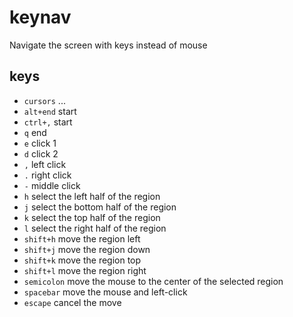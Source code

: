 # keynav

Navigate the screen with keys instead of mouse

## keys
- `cursors`     ...
- `alt+end`     start 
- `ctrl+,`      start    
- `q`           end
- `e`           click 1
- `d`           click 2
- `,`           left click
- `.`           right click
- `-`           middle click
- `h`           select the left half of the region
- `j`           select the bottom half of the region
- `k`           select the top half of the region
- `l`           select the right half of the region
- `shift+h`     move the region left
- `shift+j`     move the region down
- `shift+k`     move the region top
- `shift+l`     move the region right
- `semicolon`   move the mouse to the center of the selected region
- `spacebar`    move the mouse and left-click
- `escape`      cancel the move

